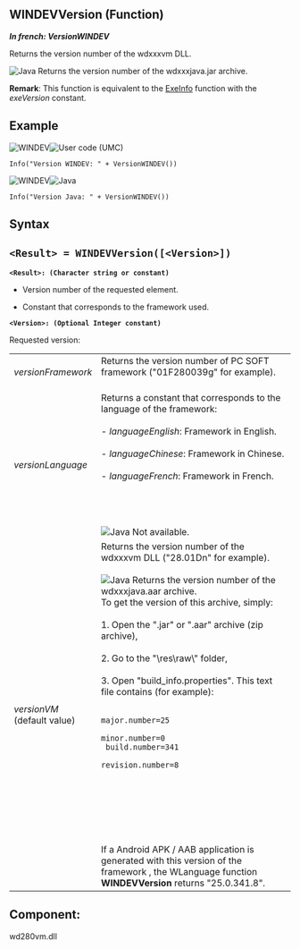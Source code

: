 
## WINDEVVersion (Function)

***In french: VersionWINDEV***



<a name="XUse"></a>
<a name="Use"></a>
<a name="description"></a>
Returns the version number of the wdxxxvm DLL.

![Java](https://doc.pcsoft.fr/ext/images/us/JAVA.png) Returns the version number of the wdxxxjava.jar archive.

**Remark**: This function is equivalent to the [ExeInfo](../WDLang1/3035001.md) function with the *exeVersion* constant.


<a name="Example1"></a>
<a name="sample_code"></a>

## Example

![WINDEV](https://doc.pcsoft.fr/ext/images/us/WD.png)![User code (UMC)](https://doc.pcsoft.fr/ext/images/us/MCU.png) 
```wl
Info("Version WINDEV: " + VersionWINDEV())
```


<a name="Example2"></a>




<a name="Example3"></a>


![WINDEV](https://doc.pcsoft.fr/ext/images/us/WD.png)![Java](https://doc.pcsoft.fr/ext/images/us/JAVA.png) 
```wl
Info("Version Java: " + VersionWINDEV())
```

<a name="XSYNTAX"></a>
<a name="SYNTAX1"></a>

## Syntax

`<Result> = WINDEVVersion([<Version>])`
---

**`<Result>: (Character string or constant)`**



- Version number of the requested element.

- Constant that corresponds to the framework used. 




**`<Version>: (Optional Integer constant)`**

Requested version:


|   |   |
| --- | --- |
| *versionFramework* | Returns the version number of PC SOFT framework ("01F280039g" for example).<br><br> |
| *versionLanguage* | Returns a constant that corresponds to the language of the framework: <br><br>- *languageEnglish*: Framework in English.<br><br>- *languageChinese*: Framework in Chinese. <br><br>- *languageFrench*: Framework in French. <br><br><br><br><br>![Java](https://doc.pcsoft.fr/ext/images/us/JAVA.png) Not available. |
| *versionVM*<br>(default value) | Returns the version number of the wdxxxvm DLL ("28.01Dn" for example).<br><br>![Java](https://doc.pcsoft.fr/ext/images/us/JAVA.png) Returns the version number of the wdxxxjava.aar archive.<br>To get the version of this archive, simply:<br><br>1. Open the ".jar" or ".aar" archive (zip archive),<br><br>2. Go to the "\\res\\raw\\" folder,<br><br>3. Open "build_info.properties". This text file contains (for example): <br>	<br><pre><code>major.number=25<br>	minor.number=0<br>	build.number=341<br>	revision.number=8</code></pre><br><br><br><br><br><br>If a Android APK / AAB application is generated with this version of the framework , the WLanguage function **WINDEVVersion** returns "25.0.341.8". |





<a name="XComponent"></a>

## Component:
wd280vm.dll

